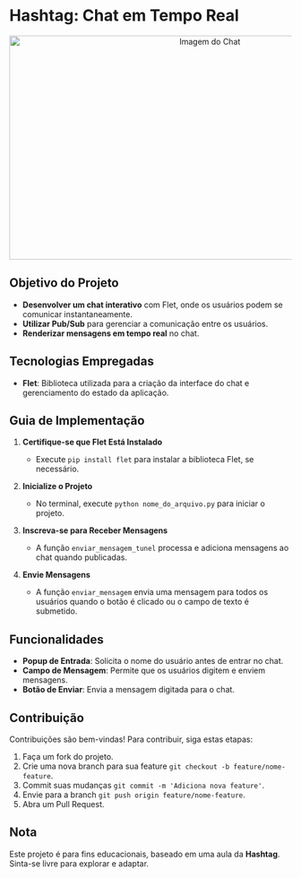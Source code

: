 # Hashtag: Chat em Tempo Real

<div align="center">
  <img src="https://i.pinimg.com/originals/54/2c/8b/542c8b091f6c1bc3a8a1c33a71466521.jpg" alt="Imagem do Chat" width="700" height="400"/>
</div>

## Objetivo do Projeto

- **Desenvolver um chat interativo** com Flet, onde os usuários podem se comunicar instantaneamente.
- **Utilizar Pub/Sub** para gerenciar a comunicação entre os usuários.
- **Renderizar mensagens em tempo real** no chat.

## Tecnologias Empregadas

- **Flet**: Biblioteca utilizada para a criação da interface do chat e gerenciamento do estado da aplicação.

## Guia de Implementação

1. **Certifique-se que Flet Está Instalado**
   - Execute `pip install flet` para instalar a biblioteca Flet, se necessário.

2. **Inicialize o Projeto**
   - No terminal, execute `python nome_do_arquivo.py` para iniciar o projeto.

3. **Inscreva-se para Receber Mensagens**
   - A função `enviar_mensagem_tunel` processa e adiciona mensagens ao chat quando publicadas.

4. **Envie Mensagens**
   - A função `enviar_mensagem` envia uma mensagem para todos os usuários quando o botão é clicado ou o campo de texto é submetido.

## Funcionalidades

- **Popup de Entrada**: Solicita o nome do usuário antes de entrar no chat.
- **Campo de Mensagem**: Permite que os usuários digitem e enviem mensagens.
- **Botão de Enviar**: Envia a mensagem digitada para o chat.

## Contribuição

Contribuições são bem-vindas! Para contribuir, siga estas etapas:

1. Faça um fork do projeto.
2. Crie uma nova branch para sua feature `git checkout -b feature/nome-feature`.
3. Commit suas mudanças `git commit -m 'Adiciona nova feature'`.
4. Envie para a branch `git push origin feature/nome-feature`.
5. Abra um Pull Request.

## Nota

Este projeto é para fins educacionais, baseado em uma aula da **Hashtag**. Sinta-se livre para explorar e adaptar.
